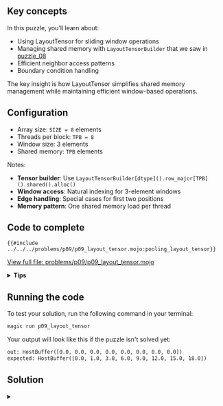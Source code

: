 ## Key concepts

In this puzzle, you'll learn about:

- Using LayoutTensor for sliding window operations
- Managing shared memory with `LayoutTensorBuilder` that we saw in [puzzle_08](../puzzle_08/layout_tensor.md)
- Efficient neighbor access patterns
- Boundary condition handling

The key insight is how LayoutTensor simplifies shared memory management while maintaining efficient window-based operations.

## Configuration
- Array size: `SIZE = 8` elements
- Threads per block: `TPB = 8`
- Window size: 3 elements
- Shared memory: `TPB` elements

Notes:
- **Tensor builder**: Use `LayoutTensorBuilder[dtype]().row_major[TPB]().shared().alloc()`
- **Window access**: Natural indexing for 3-element windows
- **Edge handling**: Special cases for first two positions
- **Memory pattern**: One shared memory load per thread

## Code to complete

```mojo
{{#include ../../../problems/p09/p09_layout_tensor.mojo:pooling_layout_tensor}}
```
<a href="{{#include ../_includes/repo_url.md}}/blob/main/problems/p09/p09_layout_tensor.mojo" class="filename">View full file: problems/p09/p09_layout_tensor.mojo</a>

<details>
<summary><strong>Tips</strong></summary>

<div class="solution-tips">

1. Create shared memory with tensor builder
2. Load data with natural indexing: `shared[local_i] = a[global_i]`
3. Handle special cases for first two elements
4. Use shared memory for window operations
5. Guard against out-of-bounds access
</div>
</details>

## Running the code

To test your solution, run the following command in your terminal:

```bash
magic run p09_layout_tensor
```

Your output will look like this if the puzzle isn't solved yet:
```txt
out: HostBuffer([0.0, 0.0, 0.0, 0.0, 0.0, 0.0, 0.0, 0.0])
expected: HostBuffer([0.0, 1.0, 3.0, 6.0, 9.0, 12.0, 15.0, 18.0])
```

## Solution

<details class="solution-details">
<summary></summary>

```mojo
{{#include ../../../solutions/p09/p09_layout_tensor.mojo:pooling_layout_tensor_solution}}
```

<div class="solution-explanation">

The solution implements a sliding window sum using LayoutTensor with these key steps:

1. **Shared Memory Setup**:
   - Uses tensor builder for clean shared memory allocation
   - Natural indexing for data loading
   - Thread synchronization with `barrier()`

2. **Boundary Cases**:
   - Position 0: Single element output
   - Position 1: Sum of first two elements
   - Clean indexing with LayoutTensor bounds checking

3. **Main Window Operation**:
   - Natural indexing for 3-element window
   - Safe access to neighboring elements
   - Automatic bounds checking

4. **Memory Access Pattern**:
   - Efficient shared memory usage
   - Type-safe operations
   - Layout-aware indexing
   - Automatic alignment handling

Benefits over raw approach:
- Cleaner shared memory allocation
- Safer memory access
- Natural indexing syntax
- Built-in bounds checking
- Layout management
</div>
</details>

